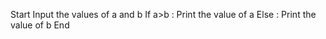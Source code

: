Start
Input the values of a and b
If a>b :
    Print the value of a
Else : 
    Print the value of b
End